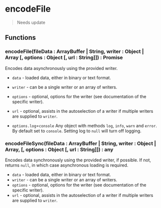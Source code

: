 # encodeFile

> Needs update

## Functions

### encodeFile(fileData : ArrayBuffer | String, writer : Object | Array [, options : Object [, url : String]]) : Promise<Any>

Encodes data asynchronously using the provided writer.

* `data` - loaded data, either in binary or text format.
* `writer` - can be a single writer or an array of writers.
* `options` - optional, options for the writer (see documentation of the specific writer).
* `url` - optional, assists in the autoselection of a writer if multiple writers are supplied to `writer`.

* `options.log`=`console` Any object with methods `log`, `info`, `warn` and `error`. By default set to `console`. Setting log to `null` will turn off logging.


### encodeFileSync(fileData : ArrayBuffer | String, writer : Object | Array, [, options : Object [, url : String]]) : any

Encodes data synchronously using the provided writer, if possible. If not, returns `null`, in which case asynchronous loading is  required.

* `data` - loaded data, either in binary or text format.
* `writer` - can be a single writer or an array of writers.
* `options` - optional, options for the writer (see documentation of the specific writer).
* `url` - optional, assists in the autoselection of a writer if multiple writers are supplied to `writer`.

